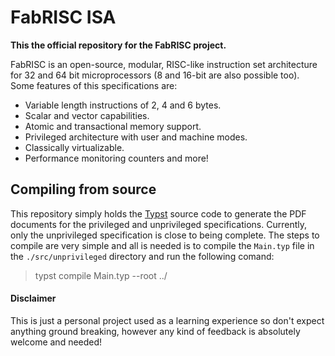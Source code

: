# FabRISC ISA

**This the official repository for the FabRISC project.**

FabRISC is an open-source, modular, RISC-like instruction set architecture for 32 and 64 bit microprocessors (8 and 16-bit are also possible too). Some features of this specifications are:

- Variable length instructions of 2, 4 and 6 bytes.
- Scalar and vector capabilities.
- Atomic and transactional memory support.
- Privileged architecture with user and machine modes.
- Classically virtualizable.
- Performance monitoring counters and more!

## Compiling from source

This repository simply holds the [Typst](https://github.com/typst/typst) source code to generate the PDF documents for the privileged and unprivileged specifications. Currently, only the unprivileged specification is close to being complete. The steps to compile are very simple and all is needed is to compile the `Main.typ` file in the `./src/unprivileged` directory and run the following comand:

> typst compile Main.typ --root ../

#### Disclaimer

This is just a personal project used as a learning experience so don't expect anything ground breaking, however any kind of feedback is absolutely welcome and needed!
